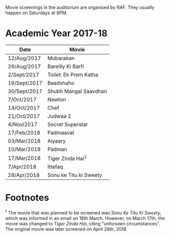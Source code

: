 <!-- TITLE: List of Movies Screened in the Auditorium -->
<!-- SUBTITLE: List of movies, sorted by date of screening.   -->

Movie screenings in the auditorium are organised by RAF. They usually happen on Saturdays at 8PM. 
# Academic Year 2017-18
<center>

| Date | Movie | 
|--|---|
| 12/Aug/2017 | Mubarakan |
| 26/Aug/2017 | Bareilly Ki Barfi |
| 2/Sept/2017 | Toilet: Ek Prem Katha |
| 16/Sept/2017 | Baadshaho |
| 30/Sept/2017 | Shubh Mangal Saavdhan |
| 7/Oct/2017 | Newton |
| 14/Oct/2017 | Chef |
| 21/Oct/2017 | Judwaa 2 |
| 4/Nov/2017 | Secret Superstar |
| 17/Feb/2018 | Padmaavat |
| 03/Mar/2018 | Aiyaary |
| 10/Mar/2018 | Padman |
| 17/Mar/2018 | Tiger Zinda Hai<sup>1</sup> |
| 7/Apr/2018 | Ittefaq |
| 28/Apr/2018 | Sonu ke Titu ki Sweety | 

</center>

# Footnotes
<sup>1</sup> The movie that was planned to be screened was *Sonu Ke Titu Ki Sweety*, which was informed in an email on 16th March. However, on March 17th, the movie was changed to *Tiger Zinda Hai*, citing "unforseen circumstances". The original movie was later screened on April 28th, 2018. 